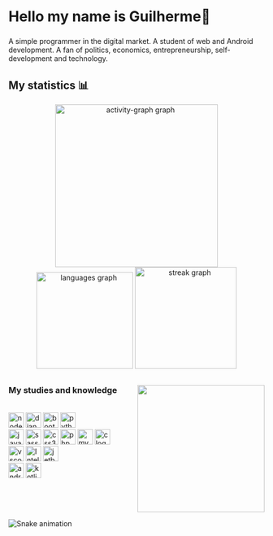 <h1 align="left">Hello my name is Guilherme👋</h1>

###

<p align="left">A simple programmer in the digital market. A student of web and Android development. A fan of politics, economics, entrepreneurship, self-development and technology.</p>

###

<div align="center">
    <h2 align="left"> My statistics 📊</h2>
<img src="https://github-readme-activity-graph.vercel.app/graph?username=nunesguilr&radius=16&theme=github-dark&area=true&order=5&hide_border=true&hide_title=false" height="320" alt="activity-graph graph"  />
  <img src="https://github-readme-stats.vercel.app/api/top-langs?username=nunesguilr&locale=en&hide_title=true&layout=compact&card_width=320&langs_count=8&theme=github_dark&hide_border=true&order=2" height="190" alt="languages graph"  />
  <img src="https://streak-stats.demolab.com?user=nunesguilr&locale=en&mode=weekly&theme=github_dark&hide_border=true&border_radius=5&order=3" height="200" alt="streak graph"  />
</div>

##
<img align="right" height="250" src="https://media.giphy.com/media/6DNtXFxz7RHxK/giphy.gif"/>

<div align="left">
  <h3 align="left"> My studies and knowledge</h3><br/>
  <img src="https://img.shields.io/badge/Node.js-339933?logo=nodedotjs&logoColor=white&style=for-the-badge" height="30" alt="nodejs logo"  />
  <img src="https://img.shields.io/badge/Django-092E20?logo=django&logoColor=white&style=for-the-badge" height="30" alt="django logo"  />
  <img src="https://img.shields.io/badge/Bootstrap-7952B3?logo=bootstrap&logoColor=white&style=for-the-badge" height="30" alt="bootstrap logo"  />
  <img src="https://img.shields.io/badge/Python-3776AB?logo=python&logoColor=white&style=for-the-badge" height="30" alt="python logo"  />
  <br>
  <img src="https://img.shields.io/badge/JavaScript-F7DF1E?logo=javascript&logoColor=black&style=for-the-badge" height="30" alt="javascript logo"  />
  <img src="https://img.shields.io/badge/Sass-CC6699?logo=sass&logoColor=black&style=for-the-badge" height="30" alt="sass logo"  />
  <img src="https://img.shields.io/badge/CSS3-1572B6?logo=css3&logoColor=white&style=for-the-badge" height="30" alt="css3 logo"  />
  <img src="https://img.shields.io/badge/PHP-777BB4?logo=php&logoColor=black&style=for-the-badge" height="30" alt="php logo"  />
  <img src="https://img.shields.io/badge/MySQL-4479A1?logo=mysql&logoColor=white&style=for-the-badge" height="30" alt="mysql logo"  />
  <img src="https://img.shields.io/badge/C-A8B9CC?logo=c&logoColor=black&style=for-the-badge" height="30" alt="c logo"  />
  <br>
  <img src="https://img.shields.io/badge/VS%20Code%20Insiders-35b393.svg?style=for-the-badge&logo=visual-studio-code&logoColor=white" height="30" alt="vscode insiders logo"  /> 
  <img src="https://img.shields.io/badge/IntelliJIDEA-000000.svg?style=for-the-badge&logo=intellij-idea&logoColor=white" height="30" alt="IntelliJ logo"/>
  <img src="https://img.shields.io/badge/JetBrains-000000?logo=jetbrains&logoColor=white&style=for-the-badge" height="30" alt="jetbrains logo"  />
  <br>
  <img src="https://img.shields.io/badge/Android Studio-3DDC84?logo=androidstudio&logoColor=black&style=for-the-badge" height="30" alt="androidstudio logo"  />
  <img src="https://img.shields.io/badge/Kotlin-7F52FF?logo=kotlin&logoColor=white&style=for-the-badge" height="30" alt="kotlin logo"  />


</div>

<br clear="both">

![Snake animation](https://github.com/LuigiGF/LuigiGF/blob/output/github-contribution-grid-snake.svg)
